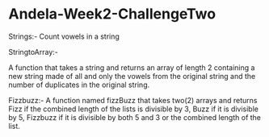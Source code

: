 # Andela-Week2-ChallengeTwo

Strings:-
Count vowels in a string







StringtoArray:-

A function that takes a string and returns an array of length 2 containing a new string made of all and only the vowels from the original string and the number of duplicates in the original string. 







Fizzbuzz:-
A function named fizzBuzz that takes two(2) arrays and returns Fizz if the combined length of the lists is divisible by 3, Buzz if it is divisible by 5, Fizzbuzz if it is divisible by both 5 and 3 or the combined length of the list.
